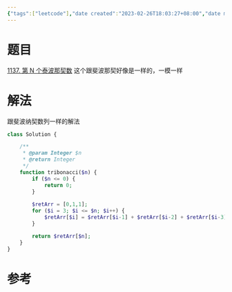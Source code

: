 ```yaml
---
{"tags":["leetcode"],"date created":"2023-02-26T18:03:27+08:00","date modified":"2024-01-31T13:28:41+08:00","dg-publish":true,"aliases":[],"permalink":"/100 Programmer/300 Leetcode/具体题目/leetcode-1137第 N 个泰波那契数/","dgPassFrontmatter":true,"noteIcon":"2","created":"2023-02-26T18:03:27+08:00","updated":"2024-01-31T13:28:41+08:00"}
---
```



# 题目

[1137. 第 N 个泰波那契数](https://leetcode-cn.com/problems/n-th-tribonacci-number/)
这个跟斐波那契好像是一样的，一模一样

# 解法

跟斐波纳契数列一样的解法

``` php
class Solution {

    /**
     * @param Integer $n
     * @return Integer
     */
    function tribonacci($n) {
        if ($n <= 0) {
            return 0;
        }
        
        $retArr = [0,1,1];
        for ($i = 3; $i <= $n; $i++) {
            $retArr[$i] = $retArr[$i-1] + $retArr[$i-2] + $retArr[$i-3];
        }

        return $retArr[$n];
    }
}
```

# 参考